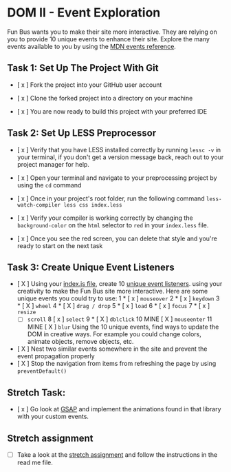 # DOM II - Event Exploration

  

Fun Bus wants you to make their site more interactive. They are relying on you to provide 10 unique events to enhance their site. Explore the many events available to you by using the [MDN events reference](https://developer.mozilla.org/en-US/docs/Web/Events).

  

## Task 1: Set Up The Project With Git

  

* [ x ] Fork the project into your GitHub user account

* [ x ] Clone the forked project into a directory on your machine

* [ x ] You are now ready to build this project with your preferred IDE

  

## Task 2: Set Up LESS Preprocessor

* [ x ] Verify that you have LESS installed correctly by running `lessc -v` in your terminal, if you don't get a version message back, reach out to your project manager for help.

* [ x ] Open your terminal and navigate to your preprocessing project by using the `cd` command

* [ x ] Once in your project's root folder, run the following command `less-watch-compiler less css index.less`

* [ x ] Verify your compiler is working correctly by changing the `background-color` on the `html` selector to `red` in your `index.less` file.

* [ x ] Once you see the red screen, you can delete that style and you're ready to start on the next task

## Task 3: Create Unique Event Listeners

* [ X ] Using your [index.js file](js/index.js), create 10 [unique event listeners](https://developer.mozilla.org/en-US/docs/Web/Events). using your creativity to make the Fun Bus site more interactive.  Here are some unique events you could try to use: 
	 1 * [ x ] `mouseover`
	 2 * [ x ] `keydown`
	 3 * [ X ] `wheel`
	 4 * [ X ] `drag / drop`
	 5 * [ x ] `load`
	 6 * [ x ] `focus`
	 7 * [ x ] `resize`
	* [ ] `scroll`
	 8 [ x ] `select`
	 9 * [ X ] `dblclick`
	 10  MINE [ X ] `mouseenter`
	 11 MINE [ X ] `blur`
Using the 10 unique events, find ways to update the DOM in creative ways. For example you could change colors, animate objects, remove objects, etc.

* [ X ] Nest two similar events somewhere in the site and prevent the event propagation properly
* [ X ] Stop the navigation from items from refreshing the page by using `preventDefault()`

## Stretch Task:

* [ x ] Go look at [GSAP](https://greensock.com/) and implement the animations found in that library with your custom events.

  

## Stretch assignment

* [ ] Take a look at the [stretch assignment](stretch-assignment) and follow the instructions in the read me file.
